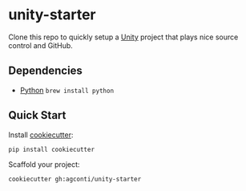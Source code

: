 # unity-starter
Clone this repo to quickly setup a [Unity]((https://unity3d.com/get-unity)) project that plays nice source control and GitHub.

## Dependencies
- [Python](https://www.python.org/downloads/) `brew install python`

## Quick Start
Install [cookiecutter](https://github.com/audreyr/cookiecutter):
```bash
pip install cookiecutter
```

Scaffold your project:
```
cookiecutter gh:agconti/unity-starter
```
